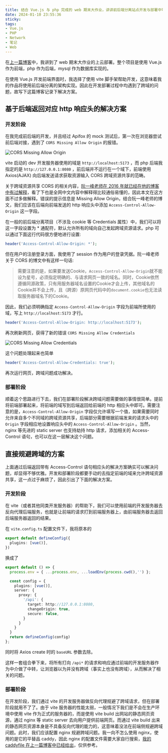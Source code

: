```yaml
---
title: 结合 Vue.js 与 php 完成的 web 期末大作业，讲讲前后端分离站点开发与部署中可能遇到的 CORS 跨域问题
date: 2024-01-10 23:55:36
sticky:
tags:
- Vue.js
- PHP
- Network
- 笔记
- Web
---
```


在[上一篇博客](/2023/12/27/php-and-vuejs-project-deploy-on-caddy/)中，我讲到了 web 期末大作业的上云部署。整个项目是使用 Vue.js 作为前端，php 作为后端，mysql 作为数据库实现的。

在使用 Vue.js 开发前端界面时，我选择了使用 vite 脚手架帮助开发，这意味着我的作品将使用前后端分离的架构实现。因此在开发部署过程中均遇到了跨域的问题，故写下这篇博客记录下解决方案。

## 基于后端返回对应 http 响应头的解决方案

### 开发阶段

在我完成前后端的开发，并且经过 Apifox 的 mock 测试后，第一次在浏览器尝试前后端对接，遇到了 `CORS Missing Allow Origin` 的报错。

![CORS Missing Allow Origin](https://static.031130.xyz/uploads/2024/08/12/659ec607c69af.webp)

vite 启动的 dev 开发服务器使用的域是 `http://localhost:5173` ，而 php 后端我指定的是 `http://127.0.0.1:8080` ，前后端并不运行在一个域下，前端使用 Axios(AJAX) 向后端发送请求获取资源输入 CORS 跨域资源共享的范畴。

关于跨域资源共享 CORS 的相关内容，[阮一峰老师在 2016 年就已经在他的博客中有过解释](https://www.ruanyifeng.com/blog/2016/04/cors.html)，看了下也是全网中文内容中解释得比较通俗易懂的，因此本文在这方面不过多做解释。错误的提示信息是 Missing Allow Origin，结合阮一峰老师的博文，我们应该在后端向前端发送的 http 响应头中添加 `Access-Control-Allow-Origin` 这一字段。

在一般的前后端分离项目（不涉及 cookie 等 Credentials 属性）中，我们可以将这一字段设置为 * 通配符，默认允许所有的域向自己发起跨域资源请求。php 可以通过下面这行代码很方便地进行设置:

```php
header('Access-Control-Allow-Origin: *');
```

但在用户的注册登录方面，我使用了 session 作为用户的登录凭据。阮一峰老师关于 CORS 的博文中有这样一句话:

> 需要注意的是，如果要发送Cookie，`Access-Control-Allow-Origin`就不能设为星号，必须指定明确的、与请求网页一致的域名。同时，Cookie依然遵循同源政策，只有用服务器域名设置的Cookie才会上传，其他域名的Cookie并不会上传，且（跨源）原网页代码中的`document.cookie`也无法读取服务器域名下的Cookie。

因此，我们必须明确指定 `Access-Control-Allow-Origin` 字段为前端所使用的域，写上 `http://localhost:5173` 才行。

```php
header('Access-Control-Allow-Origin: http://localhost:5173');
```

再次刷新网页，获得了新的错误 `CORS Missing Allow Credentials`

![CORS Missing Allow Credentials](https://static.031130.xyz/uploads/2024/08/12/659ec95acc0bc.webp)

这个问题处理起来也简单

```php
header('Access-Control-Allow-Credentials: true');
```

再次运行网页，跨域问题成功解决。

### 部署阶段

顺着这个思路进行下去，我们在部署阶段解决跨域问题需要做的事情很简单。提前将前端部署起来，将前端的域写到后端返回给前端的 http 相应头中即可。需要注意的是，`Access-Control-Allow-Origin` 字段仅允许填写一个值，如果需要同时允许来自多个不同域的跨域资源共享，后端部分需要根据前端发来的请求头中的 `Origin` 字段相应地设置响应头中的 `Access-Control-Allow-Origin` 。当然，nginx 等先进的 static server 也支持劫持 http 请求，添加相关的 Access-Control 语句，也可以在这一层解决这个问题。

## 直接规避跨域的方案

上面通过后端返回带有 Access-Control 语句相应头的解决方案确实可以解决问题，却显得不够优雅。开发和部署阶段都要手动的去指定前端的域来允许跨域资源共享，这一点过于麻烦了，因此引出了下面的解决方案。

### 开发阶段

在 vite（或者其他同类开发服务器）的帮助下，我们可以使用前端的开发服务器去反向代理后端服务，也就是让前端的请求打到前端服务器上，由前端服务器去返回后端服务器返回的结果。

在 `vite.config.ts` 配置文件下，我将原本的

```typescript
export default defineConfig({
  plugins: [vue()],
})
```

换成了

```typescript
export default () => {
  process.env = { ...process.env, ...loadEnv(process.cwd(),'') };

  const config = {
    plugins: [vue()],
    server: {
      proxy: {
        '/api': {
          target: http://127.0.0.1:8080,
          changeOrigin: true,
          secure: false,
        }
      }
    }
  }
  return defineConfig(config)
};
```

同时将 Axios create 时的 `baseURL` 参数去除。

这样一套组合拳下来，将所有打向 `/api*` 的请求和响应通过前端的开发服务器作为中介做了中转，让浏览器以为并没有跨域（事实上也没有跨域），从而解决了相关的问题。

### 部署阶段

在开发阶段，我们通过 vite 的开发服务器做反向代理规避了跨域请求，但在部署阶段就用不了了。由于 vite 服务器的性能太弱，一般情况下我们是不会在生产环境中使用 vite 作为正式的服务器的，而是使用 vite build 出网站的静态网页资源，通过 nginx 等 static server 去向用户提供前端网页。而通过 vite build 出来的静态网页资源本身是不具备反向代理的能力的，这意味着没法在前端侧规避跨域问题。此时，我们应该配置 nginx 规避跨域问题。我一向不怎么使用 nginx，使用的是它的平替品 caddy，因此 nginx 的配置文件需要大家自行搜索，[我的 caddyfile 在上一篇博客中已经给出](https://zhul.in/2023/12/27/php-and-vuejs-project-deploy-on-caddy/#Caddy-%E9%85%8D%E7%BD%AE)，仅供参考。

